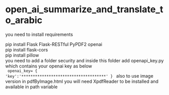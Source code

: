 # open_ai_summarize_and_translate_to_arabic

you need to install requirements 
<br />

pip install Flask Flask-RESTful PyPDF2 openai 
<br />
pip install flask-cors
<br />
pip install pillow
<br />
you need to add a folder security and inside this folder add openapi_key.py which contains your openai key as below
<br />
<code>
openai_key= {
    'key':'*************************************'
}
</code>
also to use image version in pdfByImage.html you will need XpdfReader to be installed and available in path variable





